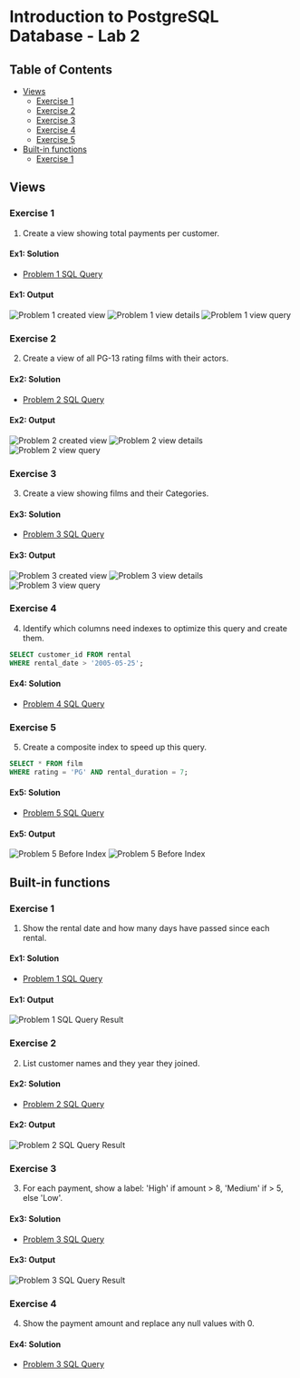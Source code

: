 # Introduction to PostgreSQL Database - Lab 2

## Table of Contents
  - [Views](#views)
    - [Exercise 1](#exercise-1)
    - [Exercise 2](#exercise-2)
    - [Exercise 3](#exercise-3)
    - [Exercise 4](#exercise-4)
    - [Exercise 5](#exercise-5)
  - [Built-in functions](#built-in-functions)
    - [Exercise 1](#exercise-1)

## Views
### Exercise 1
  1. Create a view showing total payments per customer.

#### Ex1: Solution
  - [Problem 1 SQL Query](./views/1-total_payments_per_customer.sql)

#### Ex1: Output
  ![Problem 1 created view](./assets/images/exercise-1-p1.png)
  ![Problem 1 view details](./assets/images/exercise-1-p2.png)
  ![Problem 1 view query](./assets/images/exercise-1-p3.png)

### Exercise 2
  2. Create a view of all PG-13 rating films with their actors.

#### Ex2: Solution
  - [Problem 2 SQL Query](./views/2-pg13_films_and_actors.sql)

#### Ex2: Output
  ![Problem 2 created view](./assets/images/exercise-2-p1.png)
  ![Problem 2 view details](./assets/images/exercise-2-p2.png)
  ![Problem 2 view query](./assets/images/exercise-2-p3.png)

### Exercise 3
  3. Create a view showing films and their Categories.

#### Ex3: Solution
  - [Problem 3 SQL Query](./views/3-films_and_categories.sql)

#### Ex3: Output
  ![Problem 3 created view](./assets/images/exercise-3-p1.png)
  ![Problem 3 view details](./assets/images/exercise-3-p2.png)
  ![Problem 3 view query](./assets/images/exercise-3-p3.png)

### Exercise 4
  4. Identify which columns need indexes to optimize this query and create 
  them.

  ```sql
  SELECT customer_id FROM rental
  WHERE rental_date > '2005-05-25';
  ```
#### Ex4: Solution
  - [Problem 4 SQL Query](./views/4-optimization_by_index.sql)

### Exercise 5
  5. Create a composite index to speed up this query.

  ```sql
  SELECT * FROM film
  WHERE rating = 'PG' AND rental_duration = 7;
  ```

#### Ex5: Solution
  - [Problem 5 SQL Query](./views/5-composite_index.sql)

#### Ex5: Output
  ![Problem 5 Before Index](./assets/images/exercise-5-p1.png)
  ![Problem 5 Before Index](./assets/images/exercise-5-p2.png)


## Built-in functions
### Exercise 1
  1. Show the rental date and how many days have passed since each rental.

#### Ex1: Solution
  - [Problem 1 SQL Query](./builtin_functions/6-days_passed_from_rentals.sql)

#### Ex1: Output
  ![Problem 1 SQL Query Result](./assets/images/exercise-6.png)

### Exercise 2
  2. List customer names and they year they joined.

#### Ex2: Solution
  - [Problem 2 SQL Query](./builtin_functions/7-customers_and_years_joined.sql)

#### Ex2: Output
  ![Problem 2 SQL Query Result](./assets/images/exercise-7.png)

### Exercise 3
  3. For each payment, show a label: 'High' if amount > 8, 'Medium' if > 5, 
  else 'Low'.

#### Ex3: Solution
  - [Problem 3 SQL Query](./builtin_functions/8-payment_categories.sql)

#### Ex3: Output
  ![Problem 3 SQL Query Result](./assets/images/exercise-8.png)

### Exercise 4
  4. Show the payment amount and replace any null values with 0.

#### Ex4: Solution
  - [Problem 3 SQL Query](./builtin_functions/9-payment_no_nulls.sql)
